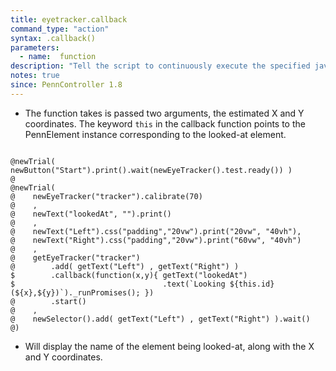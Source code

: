 ```yaml
---
title: eyetracker.callback
command_type: "action"
syntax: .callback()
parameters:
  - name:  function 
description: "Tell the script to continuously execute the specified javascript function as long as an element is being looked at."
notes: true
since: PennController 1.8
---
```


+ The function takes is passed two arguments, the estimated X and Y coordinates. The keyword `this` in the callback function points to the PennElement instance corresponding to the looked-at element.

<!--more-->

<pre><code class="language-diff-javascript diff-highlight try-data">
@newTrial( newButton("Start").print().wait(newEyeTracker().test.ready()) )
@
@newTrial(
@    newEyeTracker("tracker").calibrate(70)
@    ,
@    newText("lookedAt", "").print()
@    ,
@    newText("Left").css("padding","20vw").print("20vw", "40vh"),
@    newText("Right").css("padding","20vw").print("60vw", "40vh")
@    ,
@    getEyeTracker("tracker")
@        .add( getText("Left") , getText("Right") )
$        .callback(function(x,y){ getText("lookedAt")
$                                 .text(`Looking ${this.id} (${x},${y})`)._runPromises(); })
@        .start()
@    ,
@    newSelector().add( getText("Left") , getText("Right") ).wait()
@)
</code></pre>

+ Will display the name of the element being looked-at, along with the X and Y coordinates.		
